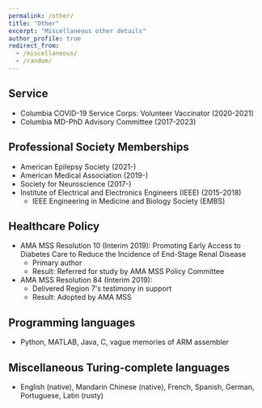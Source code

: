 ```yaml
---
permalink: /other/
title: "Other"
excerpt: "Miscellaneous other details"
author_profile: true
redirect_from: 
  - /miscellaneous/
  - /random/
---
```


Service
-------
* Columbia COVID-19 Service Corps: Volunteer Vaccinator (2020-2021)
* Columbia MD-PhD Advisory Committee (2017-2023)

Professional Society Memberships
-------
* American Epilepsy Society (2021-)
* American Medical Association (2019-)
* Society for Neuroscience (2017-)
* Institute of Electrical and Electronics Engineers (IEEE) (2015-2018)
  * IEEE Engineering in Medicine and Biology Society (EMBS)

Healthcare Policy
-------
* AMA MSS Resolution 10 (Interim 2019): Promoting Early Access to Diabetes Care to Reduce the Incidence of End-Stage Renal Disease
  * Primary author
  * Result: Referred for study by AMA MSS Policy Committee
* AMA MSS Resolution 84 (Interim 2019): 
  * Delivered Region 7's testimony in support
  * Result: Adopted by AMA MSS

Programming languages
-------
* Python, MATLAB, Java, C, vague memories of ARM assembler

Miscellaneous Turing-complete languages
-------
* English (native), Mandarin Chinese (native), French, Spanish, German, Portuguese, Latin (rusty)



